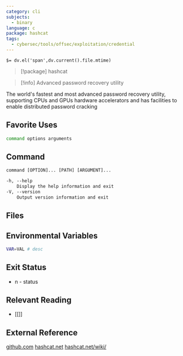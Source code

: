 ```yaml
---
category: cli
subjects:
  - binary
language: c
package: hashcat
tags:
  - cybersec/tools/offsec/exploitation/credential
---
```


`$= dv.el('span',dv.current().file.mtime)`
> [!package] hashcat

> [!info] Advanced password recovery utility

The world's fastest and most advanced password recovery utility, supporting  CPUs and GPUs  hardware accelerators and has facilities to enable distributed password cracking

## Favorite Uses
```sh
command options arguments
```

## Command
```txt
command [OPTION]... [PATH] [ARGUMENT]...

-h, --help
	Display the help information and exit
-V, --version
	Output version information and exit
```

## Files


## Environmental Variables
```bash
VAR=VAL # desc
```


## Exit Status
- n - status

## Relevant Reading
- [[]]

## External Reference
[github.com](https://github.com/hashcat/hashcat)
[hashcat.net](https://hashcat.net/)
[hashcat.net/wiki/](https://hashcat.net/wiki/)
